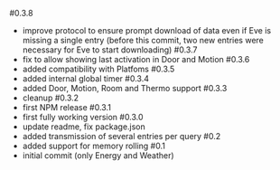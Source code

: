 #0.3.8
- improve protocol to ensure prompt download of data even if Eve is missing a single entry (before this commit, two new entries were necessary for Eve to start downloading)
#0.3.7
- fix to allow showing last activation in Door and Motion
#0.3.6
- added compatibility with Platfoms
#0.3.5
- added internal global timer
#0.3.4
- added Door, Motion, Room and Thermo support
#0.3.3
- cleanup
#0.3.2
- first NPM release
#0.3.1
- first fully working version
#0.3.0
- update readme, fix package.json
- added transmission of several entries per query
#0.2
- added support for memory rolling
#0.1
- initial commit (only Energy and Weather)